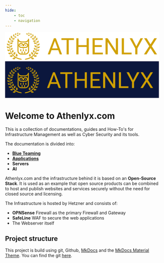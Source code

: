 ```yaml
---
hide:
    - toc
    - navigation
---
```




![Image](images/general/athenlyx-high-resolution-logo-transparent.png#only-dark)
![Image](images/general/athenlyx-high-resolution-logo_banner.png#only-light)


# Welcome to Athenlyx.com

This is a collection of documentations, guides and How-To's for Infrastructure Management as well as Cyber Security and its tools.

The documentation is divided into:

- [**Blue Teaming**](blue/index.md)
- [**Applications**](applications/index.md)
- **Servers**
- **AI**


Athenlyx.com and the infrastructure behind it is based on an **Open-Source Stack**. It is used as an example that open source products can be combined to host and publish websites and services securely without the need for closed source and licensing.

The Infrastructure is hosted by Hetzner and consists of:

- **OPNSense** Firewall as the primary Firewall and Gateway
- **SafeLine** WAF to secure the web applications
- The Webserver itself


## Project structure
This project is build using git, Github, [MkDocs](applications/mkdocs/mkdocs_setup.md) and the [MkDocs Material Theme](https://squidfunk.github.io/mkdocs-material/).
You can find the git [here](https://github.com/PhilT95/docs).







